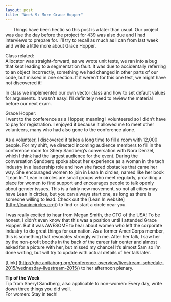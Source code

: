 ```yaml
---
layout: post
title: "Week 9: More Grace Hopper"
---
```

&nbsp;&nbsp;&nbsp;&nbsp;&nbsp;&nbsp;Things have been hectic so this post is a later than usual.  Our project was due the day before the project for 439 was also due and I had interviews to prepare for.  I’ll try to recall as much as I can from last week and write a little more about Grace Hopper.

Class related:   
Allocator was straight-forward, as we wrote unit tests, we ran into a bug that kept leading to a segmentation fault.  It was due to accidentally referring to an object incorrectly, something we had changed in other parts of our code, but missed in one section.  If it weren’t for this one test, we might have not discovered it!

In class we implemented our own vector class and how to set default values for arguments.  It wasn’t easy! I’ll definitely need to review the material before our next exam.

Grace Hopper:   
I went to the conference as a Hopper, meaning I volunteered so I didn’t have to pay for registration.  I enjoyed it because it allowed me to meet other volunteers, many who had also gone to the conference alone.

As a volunteer, I discovered it takes a long time to fill a room with 12,000 people.  For my shift, we directed incoming audience members to fill in the conference room for Shery Sandberg’s conversation with Nora Denzel, which I think had the largest audience for the event.  During the conversation Sandberg spoke about her experience as a woman in the tech industry in a leadership role and how she faced obstacles that came her way.  She encouraged women to join in Lean In circles, named like her book “Lean In.”  Lean in circles are small groups who meet regularly, providing a place for women to find support and encourages people to talk openly about gender issues.  This is a fairly new movement, so not all cities may have Lean In circles, but you can always start one, as long as there is someone willing to lead.  Check out the [Lean In website] (http://leanincircles.org/) to find or start a circle near you.

I was really excited to hear from Megan Smith, the CTO of the USA!  To be honest, I didn’t even know that this was a position until I attended Grace Hopper.  But it was AWESOME to hear about women who left the corporate industry to do great things for our nation.  As a former AmeriCorps member, this is something that resonates strongly with me.  After her talk, I saw her by the non-profit booths in the back of the career fair center and almost asked for a picture with her, but missed my chance!  It’s almost 5am so I’m done writing, but will try to update with actual details of her talk later.

[Link] (http://ghc.anitaborg.org/conference-overview/livestream-schedule-2015/wednesday-livestream-2015/) to her afternoon plenary.

**Tip of the Week**   
Tip from Sheryl Sandberg, also applicable to non-women:
Every day, write down three things you did well.   
For women:
Stay in tech!
